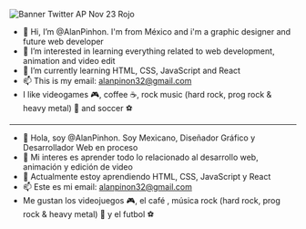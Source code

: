 ![Banner Twitter AP Nov 23 Rojo](https://github.com/AlanPinhon/AlanPinhon/assets/74801980/a4a29d31-a529-428d-9b3c-d01d600cfcdf)


- 👋 Hi, I’m @AlanPinhon. I'm from México and i'm a graphic designer and future web developer
- 👀 I’m interested in learning everything related to web development, animation and video edit
- 🌱 I’m currently learning HTML, CSS, JavaScript and React
- 📫 This is my email: alanpinon32@gmail.com
- I like videogames 🎮, coffee ☕,  rock music (hard rock, prog rock & heavy metal) 🎸 and soccer ⚽

--------- --------- --------- --------- --------- --------- --------- --------- --------- --------- --------- --------- 

- 👋 Hola, soy @AlanPinhon. Soy Mexicano, Diseñador Gráfico y Desarrollador Web en proceso
- 👀 Mi interes es aprender todo lo relacionado al desarrollo web, animación y edición de video
- 🌱 Actualmente estoy aprendiendo HTML, CSS, JavaScript y React
- 📫 Este es mi email: alanpinon32@gmail.com
- Me gustan los videojuegos 🎮, el café , música rock (hard rock, prog rock & heavy metal) 🎸 y el futbol ⚽

<!---
AlanPinhon/AlanPinhon is a ✨ special ✨ repository because its `README.md` (this file) appears on your GitHub profile.
You can click the Preview link to take a look at your changes.
--->
